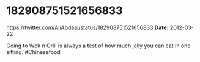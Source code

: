# 182908751521656833
https://twitter.com/AliAbdaal/status/182908751521656833
**Date:** 2012-03-22

Going to Wok n Grill is always a test of how much jelly you can eat in one sitting. #Chinesefood

